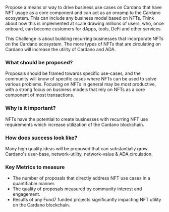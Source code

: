 Propose a means or way to drive business use cases on Cardano that have NFT usage as a core component and can act as an onramp to the Cardano ecosystem. This can include any business model based on NFTs. Think about how this is implemented at scale drawing millions of users, who, once onboard, can become customers for dApps, tools, DeFi and other services.

This Challenge is about building recurring businesses that incorporate NFTs on the Cardano ecosystem. The more types of NFTs that are circulating on Cardano will increase the utility of Cardano and ADA.

### What should be proposed?
Proposals should be framed towards specific use-cases, and the community will know of specific cases where NFTs can be used to solve various problems. Focusing on NFTs in general may be most productive, with a strong focus on business models that rely on NFTs as a core component of most transactions.

### Why is it important?
NFTs have the potential to create businesses with recurring NFT use requirements which increase utilization of the Cardano blockchain.

### How does success look like?
Many high quality ideas will be proposed that can substantially grow Cardano's user-base, network-utility, network-value & ADA circulation.

### Key Metrics to measure
- The number of proposals that directly address NFT use cases in a quantifiable manner.
- The quality of proposals measured by community interest and engagement.
- Results of any Fund7 funded projects significantly impacting NFT utility on the Cardano blockchain.
